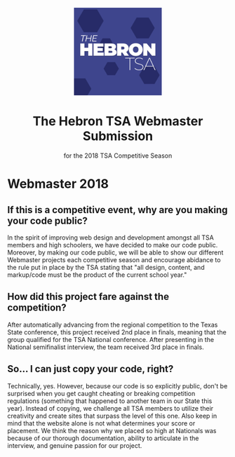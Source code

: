 <p align="center"><img src="https://github.com/TheHebronTSA/Webmaster-2018/blob/master/src/imgs/HebronTSAProfile.jpg?raw=true" height="200"><p>
<h1 align="center">The Hebron TSA Webmaster Submission</h1>
<p align="center">for the 2018 TSA Competitive Season</p>

# Webmaster 2018

## If this is a competitive event, why are you making your code public?
In the spirit of improving web design and development amongst all TSA members and high schoolers, we have decided to make our code public. Moreover, by making our code public, we will be able to show our different Webmaster projects each competitive season and encourage abidance to the rule put in place by the TSA stating that "all design, content, and markup/code must be the product of the current school year."

## How did this project fare against the competition?
After automatically advancing from the regional competition to the Texas State conference, this project received 2nd place in finals, meaning that the group qualified for the TSA National conference. After presenting in the National semifinalist interview, the team received 3rd place in finals.

## So... I can just copy your code, right?
Technically, yes. However, because our code is so explicitly public, don't be surprised when you get caught cheating or breaking competition regulations (something that happened to another team in our State this year). Instead of copying, we challenge all TSA members to utilize their creativity and create sites that surpass the level of this one. Also keep in mind that the website alone is not what determines your score or placement. We think the reason why we placed so high at Nationals was because of our thorough documentation, ability to articulate in the interview, and genuine passion for our project.
